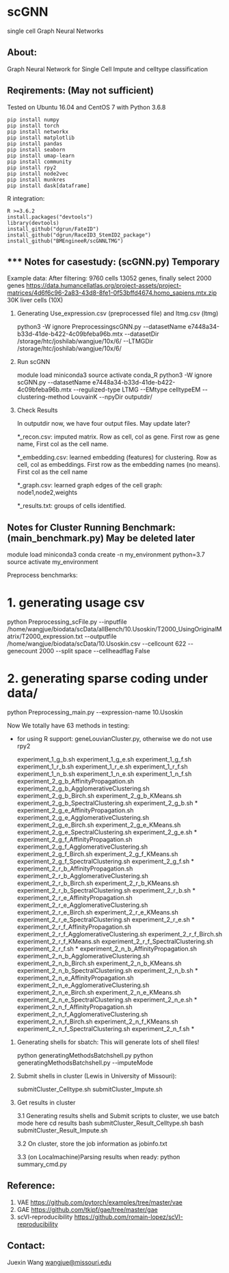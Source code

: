 # scGNN

single cell Graph Neural Networks

About:
----------
Graph Neural Network for Single Cell Impute and celltype classification 

Reqirements: (May not sufficient)
----------
Tested on Ubuntu 16.04 and CentOS 7 with Python 3.6.8

    pip install numpy
    pip install torch
    pip install networkx
    pip install matplotlib
    pip install pandas
    pip install seaborn
    pip install umap-learn
    pip install community
    pip install rpy2
    pip install node2vec
    pip install munkres
    pip install dask[dataframe]

R integration:

    R >=3.6.2
    install.packages("devtools")
    library(devtools)
    install_github("dgrun/FateID")
    install_github("dgrun/RaceID3_StemID2_package")
    install_github("BMEngineeR/scGNNLTMG")

*** Notes for casestudy: (scGNN.py) Temporary
---------
Example data:
After filtering: 9760 cells 13052 genes, finally select 2000 genes
https://data.humancellatlas.org/project-assets/project-matrices/4d6f6c96-2a83-43d8-8fe1-0f53bffd4674.homo_sapiens.mtx.zip
30K liver cells (10X)

1. Generating Use_expression.csv (preprocessed file) and ltmg.csv (ltmg)

    python3 -W ignore PreprocessingscGNN.py --datasetName e7448a34-b33d-41de-b422-4c09bfeba96b.mtx --datasetDir /storage/htc/joshilab/wangjue/10x/6/ --LTMGDir /storage/htc/joshilab/wangjue/10x/6/

2. Run scGNN

    module load miniconda3
    source activate conda_R
    python3 -W ignore scGNN.py --datasetName e7448a34-b33d-41de-b422-4c09bfeba96b.mtx --regulized-type LTMG --EMtype celltypeEM --clustering-method LouvainK --npyDir outputdir/

3. Check Results
    
    In outputdir now, we have four output files. May update later?
    
    *_recon.csv:        imputed matrix. Row as cell, col as gene. First row as gene name, First col as the cell name. 

    *_embedding.csv:    learned embedding (features) for clustering. Row as cell, col as embeddings. First row as the embedding names (no means). First col as the cell name

    *_graph.csv:        learned graph edges of the cell graph: node1,node2,weights

    *_results.txt:      groups of cells identified. 


Notes for Cluster Running Benchmark: (main_benchmark.py) May be deleted later
---------
module load miniconda3
conda create -n my_environment python=3.7
source activate my_environment

Preprocess benchmarks:

# 1. generating usage csv

python Preprocessing_scFile.py --inputfile /home/wangjue/biodata/scData/allBench/10.Usoskin/T2000_UsingOriginalMatrix/T2000_expression.txt --outputfile /home/wangjue/biodata/scData/10.Usoskin.csv --cellcount 622 --genecount 2000 --split space --cellheadflag False

# 2. generating sparse coding under data/
python Preprocessing_main.py --expression-name 10.Usoskin


Now We totally have 63 methods in testing:
* for using R support: geneLouvianCluster.py, otherwise we do not use rpy2

    experiment_1_g_b.sh
    experiment_1_g_e.sh
    experiment_1_g_f.sh
    experiment_1_r_b.sh
    experiment_1_r_e.sh
    experiment_1_r_f.sh
    experiment_1_n_b.sh
    experiment_1_n_e.sh
    experiment_1_n_f.sh
    experiment_2_g_b_AffinityPropagation.sh
    experiment_2_g_b_AgglomerativeClustering.sh
    experiment_2_g_b_Birch.sh
    experiment_2_g_b_KMeans.sh
    experiment_2_g_b_SpectralClustering.sh
    experiment_2_g_b.sh *
    experiment_2_g_e_AffinityPropagation.sh
    experiment_2_g_e_AgglomerativeClustering.sh
    experiment_2_g_e_Birch.sh
    experiment_2_g_e_KMeans.sh
    experiment_2_g_e_SpectralClustering.sh
    experiment_2_g_e.sh *   
    experiment_2_g_f_AffinityPropagation.sh
    experiment_2_g_f_AgglomerativeClustering.sh
    experiment_2_g_f_Birch.sh
    experiment_2_g_f_KMeans.sh
    experiment_2_g_f_SpectralClustering.sh
    experiment_2_g_f.sh *
    experiment_2_r_b_AffinityPropagation.sh
    experiment_2_r_b_AgglomerativeClustering.sh
    experiment_2_r_b_Birch.sh
    experiment_2_r_b_KMeans.sh
    experiment_2_r_b_SpectralClustering.sh
    experiment_2_r_b.sh *
    experiment_2_r_e_AffinityPropagation.sh
    experiment_2_r_e_AgglomerativeClustering.sh
    experiment_2_r_e_Birch.sh
    experiment_2_r_e_KMeans.sh
    experiment_2_r_e_SpectralClustering.sh
    experiment_2_r_e.sh *   
    experiment_2_r_f_AffinityPropagation.sh
    experiment_2_r_f_AgglomerativeClustering.sh
    experiment_2_r_f_Birch.sh
    experiment_2_r_f_KMeans.sh
    experiment_2_r_f_SpectralClustering.sh
    experiment_2_r_f.sh * 
    experiment_2_n_b_AffinityPropagation.sh
    experiment_2_n_b_AgglomerativeClustering.sh
    experiment_2_n_b_Birch.sh
    experiment_2_n_b_KMeans.sh
    experiment_2_n_b_SpectralClustering.sh
    experiment_2_n_b.sh *   
    experiment_2_n_e_AffinityPropagation.sh
    experiment_2_n_e_AgglomerativeClustering.sh
    experiment_2_n_e_Birch.sh
    experiment_2_n_e_KMeans.sh
    experiment_2_n_e_SpectralClustering.sh
    experiment_2_n_e.sh *    
    experiment_2_n_f_AffinityPropagation.sh
    experiment_2_n_f_AgglomerativeClustering.sh
    experiment_2_n_f_Birch.sh
    experiment_2_n_f_KMeans.sh
    experiment_2_n_f_SpectralClustering.sh
    experiment_2_n_f.sh *   

1. Generating shells for sbatch: This will generate lots of shell files!

    python generatingMethodsBatchshell.py
    python generatingMethodsBatchshell.py --imputeMode

2. Submit shells in cluster (Lewis in University of Missouri):

    submitCluster_Celltype.sh
    submitCluster_Impute.sh

3. Get results in cluster

    3.1 Generating results shells and Submit scripts to cluster, we use batch mode here
        cd results
        bash submitCluster_Result_Celltype.sh
        bash submitCluster_Result_Impute.sh
        
    3.2 On cluster, store the job information as jobinfo.txt

    3.3 (on Localmachine)Parsing results when ready:
        python summary_cmd.py 

Reference:
---------

1. VAE <https://github.com/pytorch/examples/tree/master/vae>
2. GAE <https://github.com/tkipf/gae/tree/master/gae>
3. scVI-reproducibility <https://github.com/romain-lopez/scVI-reproducibility>

Contact:
---------
Juexin Wang wangjue@missouri.edu
